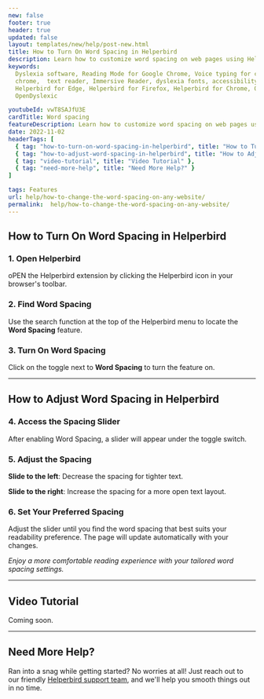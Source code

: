 ```yaml
---
new: false
footer: true
header: true
updated: false
layout: templates/new/help/post-new.html
title: How to Turn On Word Spacing in Helperbird
description: Learn how to customize word spacing on web pages using Helperbird. This guide shows you how to easily adjust the space between words for a more comfortable and readable text layout.
keywords:
  Dyslexia software, Reading Mode for Google Chrome, Voice typing for chrome, Text to speech for
  chrome,  text reader, Immersive Reader, dyslexia fonts, accessibility software, dyslexia software,
  Helperbird for Edge, Helperbird for Firefox, Helperbird for Chrome, Opendyslexic for Chrome,
  OpenDyslexic

youtubeId: vwT8SAJfU3E
cardTitle: Word spacing
featureDescription: Learn how to customize word spacing on web pages using Helperbird. This guide shows you how to easily adjust the space between words for a more comfortable and readable text layout.
date: 2022-11-02
headerTags: [
  { tag: "how-to-turn-on-word-spacing-in-helperbird", title: "How to Turn On Word Spacing in Helperbird" },
  { tag: "how-to-adjust-word-spacing-in-helperbird", title: "How to Adjust Word Spacing in Helperbird" },
  { tag: "video-tutorial", title: "Video Tutorial" },
  { tag: "need-more-help", title: "Need More Help?" }
]

tags: Features
url: help/how-to-change-the-word-spacing-on-any-website/
permalink:  help/how-to-change-the-word-spacing-on-any-website/
---
```


## How to Turn On Word Spacing in Helperbird

### 1. Open Helperbird

oPEN the Helperbird extension by clicking the Helperbird icon in your browser's toolbar.

### 2. Find Word Spacing

Use the search function at the top of the Helperbird menu to locate the **Word Spacing** feature.

### 3. Turn On Word Spacing

Click on the toggle next to **Word Spacing** to turn the feature on.

---

## How to Adjust Word Spacing in Helperbird

### 4. Access the Spacing Slider

After enabling Word Spacing, a slider will appear under the toggle switch.

### 5. Adjust the Spacing

**Slide to the left**: Decrease the spacing for tighter text.

**Slide to the right**: Increase the spacing for a more open text layout.

### 6. Set Your Preferred Spacing

Adjust the slider until you find the word spacing that best suits your readability preference. The page will update automatically with your changes.

*Enjoy a more comfortable reading experience with your tailored word spacing settings.*

---

## Video Tutorial

Coming soon.

---

## Need More Help?

Ran into a snag while getting started? No worries at all! Just reach out to our friendly [Helperbird support team](/support/), and we'll help you smooth things out in no time.
